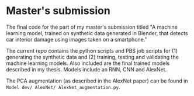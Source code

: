 # Master's submission

The final code for the part of my master's submission titled "A machine learning model, trained on synthetic data generated in Blender, that detects car interior damage using images taken on a smartphone."

The current repo contains the python scripts and PBS job scripts for (1) generating the synthetic data and (2) training, testing and validating the machine learning models. Also included are the final trained models described in my thesis. Models include an RNN, CNN and AlexNet.

The PCA augmentation (as described in the AlexNet paper) can be found in ```Model dev/ AlexNet/ AlexNet_augmentation.py```. 